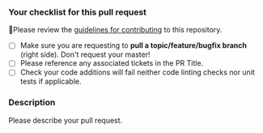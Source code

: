 ### Your checklist for this pull request
🚨Please review the [guidelines for contributing](../CONTRIBUTING.md) to this repository.

- [ ] Make sure you are requesting to **pull a topic/feature/bugfix branch** (right side). Don't request your master!
- [ ] Please reference any associated tickets in the PR Title.
- [ ] Check your code additions will fail neither code linting checks nor unit tests if applicable.

### Description
Please describe your pull request.
